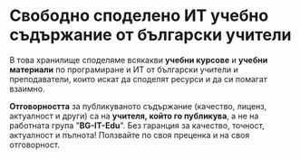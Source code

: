 # Свободно споделено ИТ учебно съдържание от български учители

В това хранилище споделяме всякакви **учебни курсове** и **учебни материали** по програмиране и ИТ от български учители и преподаватели, които искат да споделят ресурси и да си помагат взаимно.

**Отговорността** за публикуваното съдържание (качество, лиценз, актуалност и други) са на **учителя, който го публикува**, а не на работната група "**BG-IT-Edu**". Без гаранция за качество, точност, актуалност и пълнота! Ползвайте по своя преценка и на своя отговорност.
